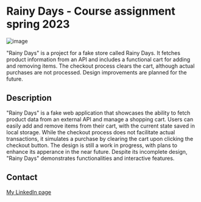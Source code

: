 # Rainy Days - Course assignment spring 2023

![image](https://user-images.githubusercontent.com/52622303/164316813-4b12d99f-aeb7-4069-85cf-e72b3a50ac99.png)

"Rainy Days" is a project for a fake store called Rainy Days. It fetches product information from an API and includes a functional cart for adding and removing items. The checkout process clears the cart, although actual purchases are not processed. Design improvements are planned for the future.

## Description

"Rainy Days" is a fake web application that showcases the ability to fetch product data from an external API and manage a shopping cart. Users can easily add and remove items from their cart, with the current state saved in local storage. While the checkout process does not facilitate actual transactions, it simulates a purchase by clearing the cart upon clicking the checkout button. The design is still a work in progress, with plans to enhance its apperance in the near future. Despite its incomplete design, "Rainy Days" demonstrates functionalities and interactive features.

## Contact

[My LinkedIn page](https://www.linkedin.com/in/gyda-lofthus-301069291/)
